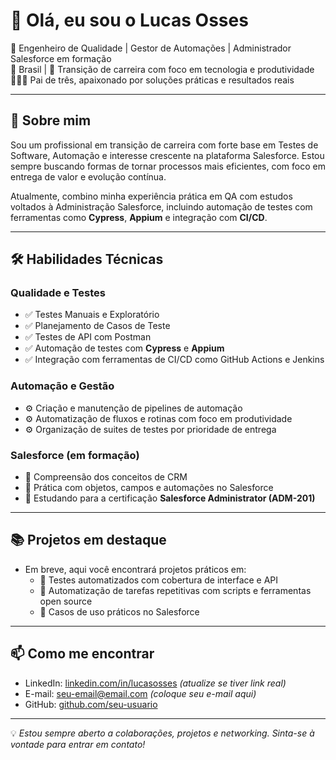 # 👋 Olá, eu sou o Lucas Osses

🎯 Engenheiro de Qualidade | Gestor de Automações | Administrador Salesforce em formação  
📍 Brasil | 💼 Transição de carreira com foco em tecnologia e produtividade  
👨‍👧‍👦 Pai de três, apaixonado por soluções práticas e resultados reais

---

## 🚀 Sobre mim

Sou um profissional em transição de carreira com forte base em Testes de Software, Automação e interesse crescente na plataforma Salesforce. Estou sempre buscando formas de tornar processos mais eficientes, com foco em entrega de valor e evolução contínua.

Atualmente, combino minha experiência prática em QA com estudos voltados à Administração Salesforce, incluindo automação de testes com ferramentas como **Cypress**, **Appium** e integração com **CI/CD**.

---

## 🛠️ Habilidades Técnicas

### Qualidade e Testes
- ✅ Testes Manuais e Exploratório
- ✅ Planejamento de Casos de Teste
- ✅ Testes de API com Postman
- ✅ Automação de testes com **Cypress** e **Appium**
- ✅ Integração com ferramentas de CI/CD como GitHub Actions e Jenkins

### Automação e Gestão
- ⚙️ Criação e manutenção de pipelines de automação
- ⚙️ Automatização de fluxos e rotinas com foco em produtividade
- ⚙️ Organização de suites de testes por prioridade de entrega

### Salesforce (em formação)
- 🧩 Compreensão dos conceitos de CRM
- 🧩 Prática com objetos, campos e automações no Salesforce
- 🧩 Estudando para a certificação **Salesforce Administrator (ADM-201)**

---

## 📚 Projetos em destaque
- Em breve, aqui você encontrará projetos práticos em:
  - 🔹 Testes automatizados com cobertura de interface e API
  - 🔹 Automatização de tarefas repetitivas com scripts e ferramentas open source
  - 🔹 Casos de uso práticos no Salesforce

---

## 📫 Como me encontrar

- LinkedIn: [linkedin.com/in/lucasosses](https://www.linkedin.com/in/lucasosses) *(atualize se tiver link real)*
- E-mail: seu-email@email.com *(coloque seu e-mail aqui)*
- GitHub: [github.com/seu-usuario](https://github.com/seu-usuario)

---

💡 *Estou sempre aberto a colaborações, projetos e networking. Sinta-se à vontade para entrar em contato!*

